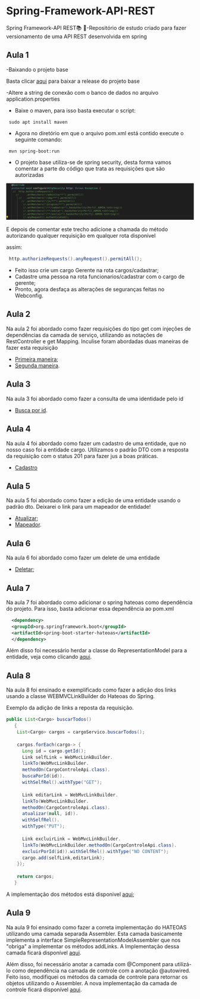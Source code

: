 # Spring-Framework-API-REST
 Spring Framework-API REST:books: :seedling:-Repositório de estudo criado para fazer versionamento de uma API REST desenvolvida em spring 


## Aula 1 
-Baixando o projeto base 

Basta clicar [aqui](https://github.com/treinaweb/treinaweb-spring-apis/releases/tag/v1) para baixar a release do projeto base

-Altere a string de conexão com o banco de dados no arquivo application.properties

- Baixe o maven, para isso basta executar o script:

```shell
 sudo apt install maven
```

- Agora no diretório em que o arquivo pom.xml está contido execute o seguinte comando:

```shell
 mvn spring-boot:run
```
-  O projeto base utiliza-se de spring security, desta forma vamos comentar a parte do código que trata as requisições que são autorizadas

<img src="https://github.com/lramon2001/Spring-Framework-API-REST/blob/main/images/spring_security.png">

E depois de comentar este trecho adicione a chamada do método autorizando qualquer requisição em qualquer rota disponivel

assim:

```java 
 http.authorizeRequests().anyRequest().permitAll();
```
- Feito isso crie um cargo Gerente na rota cargos/cadastrar;
- Cadastre uma pessoa na rota funcionarios/cadastrar com o cargo de gerente;
- Pronto, agora desfaça as alterações de seguranças feitas no Webconfig.

## Aula 2

Na aula 2 foi abordado como fazer requisições do tipo get com injeçôes de dependências da camada de serviço, utilizando as notações de RestController e get Mapping. Inculise foram abordadas duas maneiras de fazer esta requisição

- [Primeira maneira](https://github.com/lramon2001/Spring-Framework-API-REST/blob/main/api/controle/cargoControleApi.java);
- [Segunda maneira](https://github.com/lramon2001/Spring-Framework-API-REST/blob/main/api/controle/cargoControleApi_II.java).

## Aula 3

Na aula 3 foi abordado como fazer a consulta de uma identidade pelo id

- [Busca por id](https://github.com/lramon2001/Spring-Framework-API-REST/blob/main/api/controle/cargoControleApi_III.java).

## Aula 4

Na aula 4 foi abordado como fazer um cadastro de uma entidade, que no nosso caso foi a entidade cargo. Utilizamos o padrão DTO com a resposta da requisição com o status 201 para fazer jus a boas práticas.

- [Cadastro](https://github.com/lramon2001/Spring-Framework-API-REST/blob/main/api/controle/cargoControleApi_IV.java)

## Aula 5
Na aula 5 foi abordado como fazer a edição de uma entidade usando o padrão dto. Deixarei o link para um mapeador de entidade!

- [Atualizar](https://github.com/lramon2001/Spring-Framework-API-REST/blob/main/api/controle/cargoControleApi_V.java);
- [Mapeador](https://github.com/lramon2001/Spring-Framework-API-REST/blob/main/api/mapeadores/CargoMapeador.java).

## Aula 6
Na aula 6 foi abordado como fazer um delete de uma entidade

- [Deletar](https://github.com/lramon2001/Spring-Framework-API-REST/blob/main/api/controle/cargoControleApi_VI.java);

## Aula 7
Na aula 7 foi abordado como adicionar o spring hateoas como dependência do projeto. Para isso, basta adicionar essa dependência ao pom.xml
```xml
  <dependency>
  <groupId>org.springframework.boot</groupId>
  <artifactId>spring-boot-starter-hateoas</artifactId>
  </dependency>
```
Além disso foi necessário herdar a classe do RepresentationModel para a entidade, veja como clicando [aqui](https://github.com/lramon2001/Spring-Framework-API-REST/blob/main/entidades/Entidade.java).


## Aula 8

Na aula 8 foi ensinado e exemplificado como fazer a adição dos links usando a classe WEBMVCLinkBuilder do Hateoas do Spring.

Exemplo da adição de links a reposta da requisição.

```java
public List<Cargo> buscarTodos()
   {
    List<Cargo> cargos = cargoServico.buscarTodos();

    cargos.forEach(cargo-> {
      Long id = cargo.getId();
      Link selfLink = WebMvcLinkBuilder.
      linkTo(WebMvcLinkBuilder.
      methodOn(CargoControleApi.class).
      buscaPorId(id)).
      withSelfRel().withType("GET");
    
      Link editarLink = WebMvcLinkBuilder.
      linkTo(WebMvcLinkBuilder.
      methodOn(CargoControleApi.class).
      atualizar(null, id)).
      withSelfRel().
      withType("PUT");
      
      Link excluirLink = WebMvcLinkBuilder.
      linkTo(WebMvcLinkBuilder.methodOn(CargoControleApi.class).
      excluirPorId(id)).withSelfRel().withType("NO CONTENT");
      cargo.add(selfLink,editarLink);
    });
    
    return cargos;
   }

```
 A implementação dos métodos está disponivel [aqui](https://github.com/lramon2001/Spring-Framework-API-REST/blob/main/api/controle/cargoControleApi_VII.java);
 
 ## Aula 9
 
 Na aula 9 foi ensinado como fazer a correta implementação do HATEOAS utilizando uma camada separada Assembler. Esta camada basicamente implementa 
 a interface SimpleRepresentationModelAssembler que nos "obriga" a implementar os métodos addLinks. A Implementação dessa camada ficará disponível [aqui]().
 
 Além disso, foi necessário anotar a camada com @Component para utilizá-lo como dependência na camada de controle com a anotação @autowired.
 Feito isso, modifiquei os métodos da camada de controle para retornar os objetos utilizando o Assembler.
 A nova implementação da camada de controle ficará disponível [aqui]().
 
 
